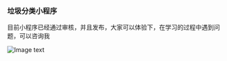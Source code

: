 ### 垃圾分类小程序

目前小程序已经通过审核，并且发布，大家可以体验下，在学习的过程中遇到问题，可以咨询我

![Image text]( http://file.xiaomutong.com.cn/gh_d2778c07ec2e_1280.jpg)
